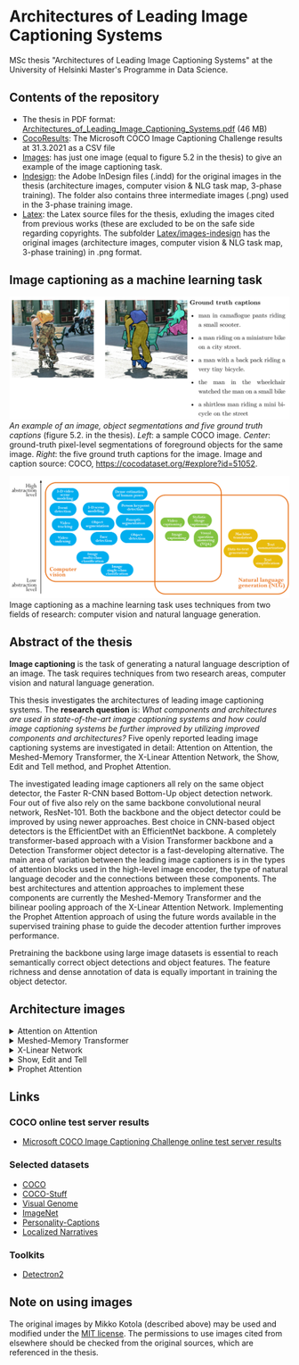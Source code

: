 # Architectures of Leading Image Captioning Systems
MSc thesis "Architectures of Leading Image Captioning Systems" at the University of Helsinki Master's Programme in Data Science.

## Contents of the repository
- The thesis in PDF format: [Architectures_of_Leading_Image_Captioning_Systems.pdf](Architectures_of_Leading_Image_Captioning_Systems.pdf) (46 MB)
- [CocoResults](/CocoResults): The Microsoft COCO Image Captioning Challenge results at 31.3.2021 as a CSV file
- [Images](Images/): has just one image (equal to figure 5.2 in the thesis) to give an example of the image captioning task.
- [Indesign](/Indesign): the Adobe InDesign files (.indd) for the original images in the thesis (architecture images, computer vision & NLG task map, 3-phase training). The folder also contains three intermediate images (.png) used in the 3-phase training image.
- [Latex](/Latex): the Latex source files for the thesis, exluding the images cited from previous works (these are excluded to be on the safe side regarding copyrights. The subfolder [Latex/images-indesign](/Latex/images-indesign) has the original images (architecture images, computer vision & NLG task map, 3-phase training) in .png format.

## Image captioning as a machine learning task
![Example image with object segmentations and captions](/Images/Figure_5_2_Sample_image_and_captions.png)
*An example of an image, object segmentations and five ground truth captions* (figure 5.2. in the thesis). *Left*: a sample COCO image. *Center*: ground-truth pixel-level segmentations of foreground objects for the same image. *Right*: the five ground truth captions for the image. Image and caption source: COCO, https://cocodataset.org/#explore?id=51052.

![Image captioning in the fields of computer vision and natural language generation](/Latex/images-indesign/Task_map.png)
Image captioning as a machine learning task uses techniques from two fields of research: computer vision and natural language generation.

## Abstract of the thesis
**Image captioning** is the task of generating a natural language description of an image. The task requires techniques from two research areas, computer vision and natural language generation.

This thesis investigates the architectures of leading image captioning systems. The **research question** is: *What components and architectures are used in state-of-the-art image captioning systems and how could image captioning systems be further improved by utilizing improved components and architectures?* Five openly reported leading image captioning systems are investigated in detail: Attention on Attention, the Meshed-Memory Transformer, the X-Linear Attention Network, the Show, Edit and Tell method, and Prophet Attention.

The investigated leading image captioners all rely on the same object detector, the Faster R-CNN based Bottom-Up object detection network. Four out of five also rely on the same backbone convolutional neural network, ResNet-101. Both the backbone and the object detector could be improved by using newer approaches. Best choice in CNN-based object detectors is the EfficientDet with an EfficientNet backbone. A completely transformer-based approach with a Vision Transformer backbone and a Detection Transformer object detector is a fast-developing alternative. The main area of variation between the leading image captioners is in the types of attention blocks used in the high-level image encoder, the type of natural language decoder and the connections between these components. The best architectures and attention approaches to implement these components are currently the Meshed-Memory Transformer and the bilinear pooling approach of the X-Linear Attention Network. Implementing the Prophet Attention approach of using the future words available in the supervised training phase to guide the decoder attention further improves performance.

Pretraining the backbone using large image datasets is essential to reach semantically correct object detections and object features. The feature richness and dense annotation of data is equally important in training the object detector.

## Architecture images
<details>
  <summary>Attention on Attention</summary>
    <img src="/Latex/images-indesign/Architecture_AoA.png" name="Attention on Attention"/>
</details>
<details>
  <summary>Meshed-Memory Transformer</summary>
    <img src="/Latex/images-indesign/Architecture_M2.png" name="Meshed-Memory Transformer"/>
</details>
<details>
  <summary>X-Linear Network</summary>
    <img src="/Latex/images-indesign/Architecture_X-LAN.png" name="X-Linear Network"/>
</details>
<details>
  <summary>Show, Edit and Tell</summary>
    <img src="/Latex/images-indesign/Architecture_ShowEdit.png" name="Show, Edit and Tell"/>
</details>
<details>
  <summary>Prophet Attention</summary>
    <img src="/Latex/images-indesign/Architecture_Prophet.png" name="Prophet Attention"/>
</details>

## Links
### COCO online test server results
- [Microsoft COCO Image Captioning Challenge online test server results](https://competitions.codalab.org/competitions/3221#results)

### Selected datasets
- [COCO](https://cocodataset.org/#home)
- [COCO-Stuff](https://github.com/nightrome/cocostuff)
- [Visual Genome](https://visualgenome.org/)
- [ImageNet](https://www.image-net.org/) 
- [Personality-Captions](https://parl.ai/projects/personality_captions/)
- [Localized Narratives](https://google.github.io/localized-narratives/)

### Toolkits
- [Detectron2](https://github.com/facebookresearch/detectron2)

## Note on using images
The original images by Mikko Kotola (described above) may be used and modified under the [MIT license](LICENSE). The permissions to use images cited from elsewhere should be checked from the original sources, which are referenced in the thesis.